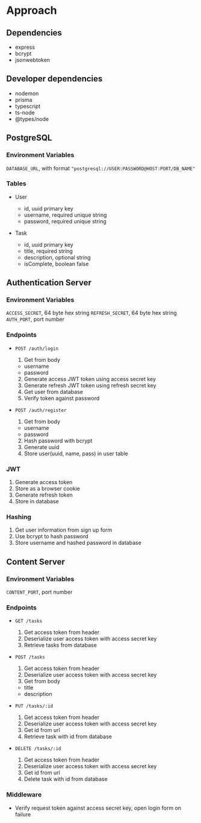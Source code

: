 # Approach

## Dependencies

- express
- bcrypt
- jsonwebtoken

## Developer dependencies

- nodemon
- prisma
- typescript
- ts-node
- @types/node

## PostgreSQL

### Environment Variables

`DATABASE_URL`, with format `"postgresql://USER:PASSWORD@HOST:PORT/DB_NAME"`

### Tables

- User

  - id, uuid primary key
  - username, required unique string
  - password, required unique string

- Task
  - id, uuid primary key
  - title, required string
  - description, optional string
  - isComplete, boolean false

## Authentication Server

### Environment Variables

`ACCESS_SECRET`, 64 byte hex string
`REFRESH_SECRET`, 64 byte hex string
`AUTH_PORT`, port number

### Endpoints

- `POST /auth/login`

  1. Get from body

  - username
  - password

  2. Generate access JWT token using access secret key
  3. Generate refresh JWT token using refresh secret key
  4. Get user from database
  5. Verify token against password

- `POST /auth/register`

  1. Get from body

  - username
  - password

  2. Hash password with bcrypt
  3. Generate uuid
  4. Store user(uuid, name, pass) in user table

### JWT

1. Generate access token
2. Store as a browser cookie
3. Generate refresh token
4. Store in database

### Hashing

1. Get user information from sign up form
2. Use bcrypt to hash password
3. Store username and hashed password in database

## Content Server

### Environment Variables

`CONTENT_PORT`, port number

### Endpoints

- `GET /tasks`

  1. Get access token from header
  2. Deserialize user access token with access secret key
  3. Retrieve tasks from database

- `POST /tasks`

  1. Get access token from header
  2. Deserialize user access token with access secret key
  3. Get from body

  - title
  - description

- `PUT /tasks/:id`

  1. Get access token from header
  2. Deserialize user access token with access secret key
  3. Get id from url
  4. Retrieve task with id from database

- `DELETE /tasks/:id`
  1. Get access token from header
  2. Deserialize user access token with access secret key
  3. Get id from url
  4. Delete task with id from database

### Middleware

- Verify request token against access secret key, open login form on failure
